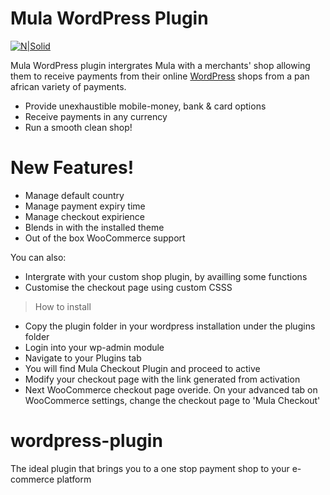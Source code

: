# Mula WordPress Plugin

[![N|Solid](https://beep2.cellulant.com:9212/checkout/v2/assets/images/powered-by-mula.png)](https://shops.mula.africa/site/)

Mula WordPress plugin intergrates Mula with a merchants' shop allowing them to receive payments from their online [WordPress](https://wordpress.com/) shops from a pan african variety of payments. 
  - Provide unexhaustible mobile-money, bank & card options
  - Receive payments in any currency
  - Run a smooth clean shop!

# New Features! 
  - Manage default country
  - Manage payment expiry time
  - Manage checkout expirience
  - Blends in with the installed theme
  - Out of the box WooCommerce support


You can also:
  - Intergrate with your custom shop plugin, by availling some functions
  - Customise the checkout page using custom CSSS

> How to install
  - Copy the plugin folder in your wordpress installation under the plugins folder
  - Login into your wp-admin module 
  - Navigate to your Plugins tab
  - You will find Mula Checkout Plugin and proceed to active
  - Modify your checkout page with the link generated from activation 
  - Next WooCommerce checkout page overide. On your advanced tab on WooCommerce settings, change the checkout page to 'Mula Checkout'

# wordpress-plugin
The ideal plugin that brings you to a one stop payment shop to your e-commerce platform
